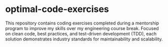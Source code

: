# optimal-code-exercises
This repository contains coding exercises completed during a mentorship program to improve my skills over my engineering course break. Focused on clean code, best practices, and test-driven development (TDD), each solution demonstrates industry standards for maintainability and scalability.
